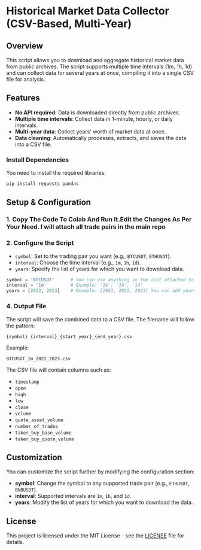 
# Historical Market Data Collector (CSV-Based, Multi-Year)

## Overview
This script allows you to download and aggregate historical market data from public archives. The script supports multiple time intervals (1m, 1h, 1d) and can collect data for several years at once, compiling it into a single CSV file for analysis.

## Features
- **No API required**: Data is downloaded directly from public archives.
- **Multiple time intervals**: Collect data in 1-minute, hourly, or daily intervals.
- **Multi-year data**: Collect years' worth of market data at once.
- **Data cleaning**: Automatically processes, extracts, and saves the data into a CSV file.

### Install Dependencies
You need to install the required libraries:
```bash
pip install requests pandas
```

## Setup & Configuration

### 1. Copy The Code To Colab And Run It.Edit the Changes As Per Your Need. I will attach all trade pairs in the main repo

### 2. Configure the Script

- `symbol`: Set to the trading pair you want (e.g., `BTCUSDT`, `ETHUSDT`).
- `interval`: Choose the time interval (e.g., `1m`, `1h`, `1d`).
- `years`: Specify the list of years for which you want to download data.

```python
symbol = 'BTCUSDT'      # You can use anything in the list attached to the repo'
interval = '1m'         # Example: '1m', '1h', '1d'
years = [2022, 2023]    # Example: [2021, 2022, 2023] You can add years to the list in the given code
```


### 4. Output File
The script will save the combined data to a CSV file. The filename will follow the pattern:
```
{symbol}_{interval}_{start_year}_{end_year}.csv
```
Example:
```
BTCUSDT_1m_2022_2023.csv
```

The CSV file will contain columns such as:
- `timestamp`
- `open`
- `high`
- `low`
- `close`
- `volume`
- `quote_asset_volume`
- `number_of_trades`
- `taker_buy_base_volume`
- `taker_buy_quote_volume`

## Customization

You can customize the script further by modifying the configuration section:
- **symbol**: Change the symbol to any supported trade pair (e.g., `ETHUSDT`, `BNBUSDT`).
- **interval**: Supported intervals are `1m`, `1h`, and `1d`.
- **years**: Modify the list of years for which you want to download the data.

## License
This project is licensed under the MIT License - see the [LICENSE](LICENSE) file for details.
